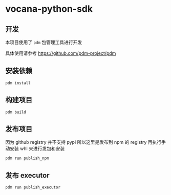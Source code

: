 # vocana-python-sdk

## 开发

本项目使用了 `pdm` 包管理工具进行开发

具体使用请参考 https://github.com/pdm-project/pdm

## 安装依赖

```
pdm install
```

## 构建项目

```
pdm build
```

## 发布项目

因为 github registry 并不支持 pypi 所以这里是发布到 npm 的 registry 再执行手动安装 whl 来进行发包和安装

```shell
pdm run publish_npm
```
## 发布 executor

```shell
pdm run publish_executor
```
